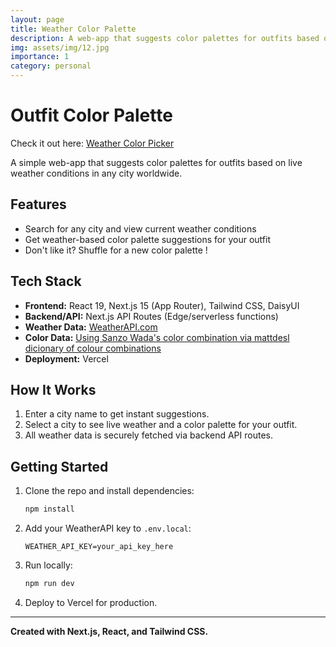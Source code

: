 ```yaml
---
layout: page
title: Weather Color Palette
description: A web-app that suggests color palettes for outfits based on live weather conditions
img: assets/img/12.jpg
importance: 1
category: personal
---
```


# Outfit Color Palette

Check it out here: [Weather Color Picker](https://weather-app-puce-pi-66.vercel.app/)

A simple web-app that suggests color palettes for outfits based on live weather conditions in any city worldwide.

## Features
- Search for any city and view current weather conditions
- Get weather-based color palette suggestions for your outfit
- Don't like it? Shuffle for a new color palette !

## Tech Stack
- **Frontend:** React 19, Next.js 15 (App Router), Tailwind CSS, DaisyUI
- **Backend/API:** Next.js API Routes (Edge/serverless functions)
- **Weather Data:** [WeatherAPI.com](https://weatherapi.com)
- **Color Data:** [Using Sanzo Wada's color combination via mattdesl dicionary of colour combinations](https://github.com/mattdesl/dictionary-of-colour-combinations)
- **Deployment:** Vercel

## How It Works
1. Enter a city name to get instant suggestions.
2. Select a city to see live weather and a color palette for your outfit.
3. All weather data is securely fetched via backend API routes.

## Getting Started
1. Clone the repo and install dependencies:
   ```bash
   npm install
   ```
2. Add your WeatherAPI key to `.env.local`:
   ```env
   WEATHER_API_KEY=your_api_key_here
   ```
3. Run locally:
   ```bash
   npm run dev
   ```
4. Deploy to Vercel for production.

---

**Created with Next.js, React, and Tailwind CSS.**
